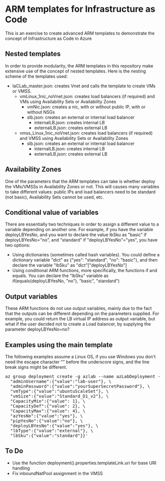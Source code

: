 # ARM templates for Infrastructure as Code

This is an exercise to create advanced ARM templates to demonstrate the concept of Infrastructure as Code in Azure

## Nested templates

In order to provide modularity, the ARM templates in this repository make extensive use of the concept of nested templates. Here is the nesting scheme of the templates used:

* IaCLab_master.json: creates Vnet and calls the template to create VMs or VMSS.
  * vmLinux_1nic_noVnet.json: creates load balancers (if required) and VMs using Availability Sets or Availability Zones
    * vmNic.json: creates a nic, with or without public IP, with or without NSGs
    * slb.json: creates an external or internal load balancer
      * internalLB.json: creates internal LB
      * externalLB.json: creates external LB
  * vmss_Linux_1nic_noVnet.json: creates load balancers (if required) and VMSS using Availability Sets or Availability Zones
    * slb.json: creates an external or internal load balancer
      * internalLB.json: creates internal LB
      * externalLB.json: creates external LB


## Availability Zones

One of the parameters that the ARM templates can take is whether deploy the VMs/VMSSs in Availability Zones or not. This will causes many variables to take different values: public IPs and load balancers need to be standard (not basic), Availability Sets cannot be used, etc.

## Conditional value of variables

There are essentially two techniques in order to assign a different value to a variable depending on another one. For example, if you have the variable deployLBYesNo, and you want to declare the value lbSku as "basic" if deployLBYesNo="no", and "standard" if "deployLBYesNo"="yes", you have two options:
* Using dictionaries (sometimes called hash variables). You could define a dictionary variable "dict" as {"yes": "standard", "no": "basic"}, and then declare the variable "lbSku" as "dict"["deployLBYesNo"]
* Using conditional ARM functions, more specifically, the functions if and equals. You can declare the "lbSku" variable as if(equals(deployLBYesNo, "no"), "basic", "standard")

## Output variables

These ARM functions do not use output variables, mainly due to the fact that the outputs can be different depending on the parameters supplied. For example, you could return the LB virtual IP address as output variable, but what if the user decided not to create a Load balancer, by supplying the parameter deployLBYesNo=no?

## Examples using the main template

The following examples assume a Linux OS, if you use Windows you don't need the escape character "\" before the underscore signs, and the line break signs might be different. 

<pre lang="">
az group deployment create -g azlab --name azLabDeployment --template-uri https://raw.githubusercontent.com/erjosito/Iac-Test/master/IaCLab\_master.json --parameters '{ \
  "adminUsername":{"value":"lab-user"}, \
  "adminPassword":{"value":"yourSuperSecretPassword"}, \
  "vmType":{"value":"ubuntuScaleSet"}, \
  "vmSize":{"value":"Standard_D1_v2"}, \
  "CapacityMin":{"value": 1}, \
  "CapacityDef":{"value": 2}, \
  "CapacityMax":{"value": 4}, \
  "azYesNo":{"value":"yes"}, \
  "pipYesNo":{"value":"no"}, \
  "deployLBYesNo":{"value":"yes"}, \
  "lbType":{"value":"external"}, \
  "lbSku":{"value":"standard"}}'
</pre>

## To Do
* Use the function deployment().properties.templateLink.uri for base URI handling
* Fix inboundNatPool assignment in the VMSS